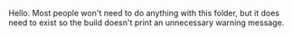 Hello. Most people won't need to do anything with this folder, but it does need to exist so the build doesn't print an unnecessary warning message.

